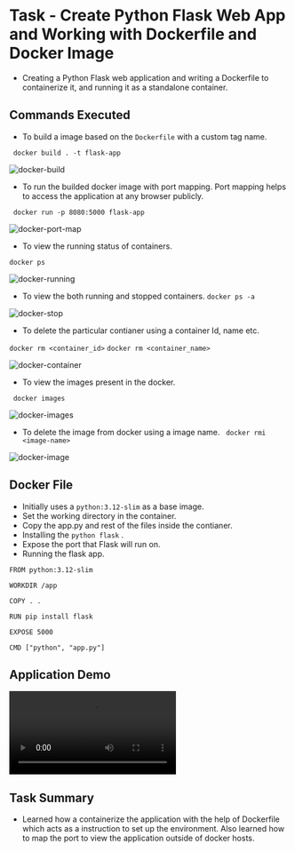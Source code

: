 # Task - Create Python Flask Web App and Working with Dockerfile and Docker Image

- Creating a Python Flask web application and writing a Dockerfile to containerize it, and running it as a standalone container.

## Commands Executed

- To build a image based on the `Dockerfile` with a custom tag name.

``` docker build . -t flask-app```

![docker-build](./assets/cm1.png)

- To run the builded docker image with port mapping. Port mapping helps to access the application at any browser publicly.

``` docker run -p 8080:5000 flask-app```

![docker-port-map](./assets/cm3.png)

- To view the running status of containers.

``` docker ps ```

![docker-running](./assets/cm4.png)

- To view the both running and stopped containers.
``` docker ps -a ```

![docker-stop](./assets/cm5.png)

- To delete the particular contianer using a container Id, name etc.

``` docker rm <container_id> ```
``` docker rm <container_name> ```

![docker-container](./assets/cm6.png)

- To view the images present in the docker.

``` docker images```

![docker-images](./assets/cm2.png)

- To delete the image from docker using a image name.
``` docker rmi <image-name>```

![docker-image](./assets/cm7.png)


## Docker File

- Initially uses a `python:3.12-slim` as a base image.
- Set the working directory in the container.
- Copy the app.py and rest of the files inside the contianer.
- Installing the `python flask` .
- Expose the port that Flask will run on.
- Running the flask app.

```
FROM python:3.12-slim

WORKDIR /app

COPY . .

RUN pip install flask

EXPOSE 5000

CMD ["python", "app.py"]
```

## Application Demo

![demo-video](./assets/flask-app.mp4)


## Task Summary

- Learned how a containerize the application with the help of Dockerfile which acts as a instruction to set up the environment. Also learned how to map the port to view the application outside of docker hosts.